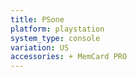 ```yaml
---
title: PSone
platform: playstation
system_type: console
variation: US
accessories: + MemCard PRO
---
```

